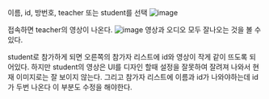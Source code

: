 이름, id, 방번호, teacher 또는 student를 선택
![image](https://user-images.githubusercontent.com/49871871/117615253-6b6d2500-b1a4-11eb-91d9-6c913b006e0f.png)

접속하면 teacher의 영상이 나온다.
![image](https://user-images.githubusercontent.com/49871871/117615305-8344a900-b1a4-11eb-94bf-17684416b09b.png)
영상과 오디오 모두 잘나오는 것을 볼 수 있다.

student로 참가하게 되면 오른쪽의 참가자 리스트에 id와 영상이 작게 같이 뜨도록 되어있다.
하지만 student의 영상은 UI를 디자인 할때 설정을 잘못하여 잘려져 나와서 현재 이미지로는 잘 보이지 않는다.
그리고 참가자 리스트에 이름과 id가 나와야하는데 id가 두번 나온다 이 부분도 수정을 해야한다.
